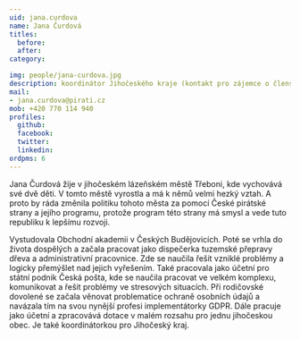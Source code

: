 ```yaml
---
uid: jana.curdova
name: Jana Čurdová
titles:
  before: 
  after:
category:

img: people/jana-curdova.jpg
description: koordinátor Jihočeského kraje (kontakt pro zájemce o členství a dobrovolníky)
mail:
- jana.curdova@pirati.cz
mob: +420 770 114 940
profiles:
  github:
  facebook:				
  twitter:
  linkedin:
ordpms: 6 
---
```

Jana Čurdová žije v jihočeském lázeňském městě Třeboni, kde vychovává své dvě děti. V tomto městě vyrostla a má k němů velmi hezký vztah. A proto by ráda změnila politiku tohoto města za pomocí České pirátské strany a jejího programu, protože program této strany má smysl a vede tuto republiku k lepšímu rozvoji.

Vystudovala Obchodní akademii v Českých Budějovicích. Poté se vrhla do života dospělých a začala pracovat jako dispečerka tuzemské přepravy dřeva a administrativní pracovnice. Zde se naučila řešit vzniklé problémy a logicky přemýšlet nad jejich vyřešením. Také pracovala jako účetní pro státní podnik Česká pošta, kde se naučila pracovat ve velkém komplexu, komunikovat a řešit problémy ve stresových situacích. Při rodičovské dovolené se začala věnovat problematice ochraně osobních údajů a navázala tím na svou nynější profesi implementátorky GDPR. Dále pracuje jako účetní a zpracovává dotace v malém rozsahu pro jednu jihočeskou obec. Je také koordinátorkou pro Jihočeský kraj.
